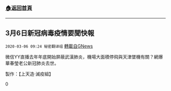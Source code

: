 ###  [:house:返回首頁](https://github.com/ourhimalayas/txt)
---

## 3月6日新冠病毒疫情要聞快報
`2020-03-06 09:24 秘密翻译组` [轉載自GNews](https://gnews.org/zh-hant/132402/)

微信YY直播去年年底開始屏蔽武漢肺炎，機場大面積停飛與天津墜機有關？網爆華春瑩老公新冠肺炎去世。



製作：【上天造·滅疫組】

0
